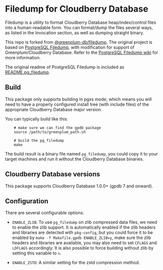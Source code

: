 # Filedump for Cloudberry Database

Filedump is a utility to format Cloudberry Database heap/index/control files
into a human-readable form. You can format/dump the files several ways, as
listed in the Invocation section, as well as dumping straight binary.

This repo is forked from
[@greenplum-db/filedump](https://github.com/greenplum-db/filedump). The
original project is based on [PostgreSQL
Filedump](https://git.postgresql.org/gitweb/?p=pg_filedump.git;a=summary),
with modification for support of Greenplum/Cloudberry Database. Refer to the
[PostgreSQL Filedump wiki](https://wiki.postgresql.org/wiki/Pg_filedump) for
more information.

The original readme of PostgreSQL Filedump is included as
[README.pg_filedump](README.pg_filedump).

## Build

This package only supports building in pgxs mode, which means you will need to
have a properly configured install tree (with include files) of the
appropriate Cloudberry Database major version.

You can typically build like this:

```
    # make sure we can find the gpdb package
    source /path/to/greenplum_path.sh

    # build the pg_filedump
    make
```

The build result is a binary file named `pg_filedump`, you could copy it to
your target machines and run it without the Cloudberry Database binaries.

## Cloudberry Database versions

This package supports Cloudberry Database 1.0.0+ (gpdb 7 and onward).

## Configuration

There are several configurable options:

- `ENABLE_ZLIB`: To use `pg_filedump` on zlib compressed data files, we need to
  enable the zlib support.  It is automatically enabled if the zlib headers and
  libraries are detected with `pkg-config`, but you could force it to be
  enabled by `make -f Makefile.gpdb ENABLE_ZLIB=y`, make sure the zlib headers
  and libraries are available, you may also need to set `CFLAGS` and `LDFLAGS`
  accordingly.  It is also possible to force building without zlib by setting
  this variable to `n`.

- `ENABLE_ZSTD`: A similar setting for the zstd compression method.
